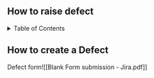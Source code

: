 ## How to raise defect

<!-- TABLE OF CONTENTS -->
<details>
  <summary>Table of Contents</summary>
  <ol>
  <ul>Defect
  <li>[[How to Create a Defect]]</li>
    <li>Defect creation in Jira</li>
    </ul>
    </ol>
</details>


## How to create a Defect


Defect form![[Blank Form submission - Jira.pdf]]